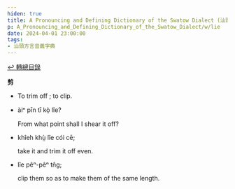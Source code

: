 ```yaml
---
hiden: true
title: A Pronouncing and Defining Dictionary of the Swatow Dialect (汕頭方言音義字典) / lie
p: A_Pronouncing_and_Defining_Dictionary_of_the_Swatow_Dialect/w/lie
date: 2024-04-01 23:00:00
tags: 
- 汕頭方言音義字典
---
```


[↩️ 轉總目錄](/A_Pronouncing_and_Defining_Dictionary_of_the_Swatow_Dialect)


**剪**
- To trim off ; to clip.

- àiⁿ pīn tī kò̤ lîe?

  From what point shall I shear it off?

- khîeh khṳ̀ lîe cói cē;

  take it and trim it off even.

- lîe pêⁿ-pêⁿ tn̂g;

  clip them so as to make them of the same length.